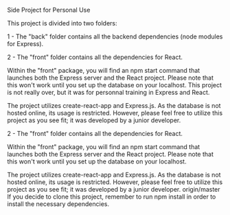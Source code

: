 Side Project for Personal Use

This project is divided into two folders:

1 - The "back" folder contains all the backend dependencies (node modules for Express).

2 - The "front" folder contains all the dependencies for React.

Within the "front" package, you will find an npm start command that launches both the Express server and the React project. Please note that this won't work until you set up the database on your localhost. This project is not really over, but it was for personnal training in Express and React.

The project utilizes create-react-app and Express.js. As the database is not hosted online, its usage is restricted. However, please feel free to utilize this project as you see fit; it was developed by a junior developer.

2 - The "front" folder contains all the dependencies for React.

Within the "front" package, you will find an npm start command that launches both the Express server and the React project. Please note that this won't work until you set up the database on your localhost.

The project utilizes create-react-app and Express.js. As the database is not hosted online, its usage is restricted. However, please feel free to utilize this project as you see fit; it was developed by a junior developer.
origin/master
If you decide to clone this project, remember to run npm install in order to install the necessary dependencies.
